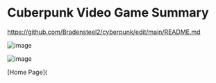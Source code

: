 # Cuberpunk Video Game Summary

https://github.com/Bradensteel2/cyberpunk/edit/main/README.md

![image](https://user-images.githubusercontent.com/92458635/140186049-4e500bb5-5762-4689-ad1a-babdd3500de6.jpeg)

![image](https://user-images.githubusercontent.com/92458635/140414341-cdb09bc4-b704-449b-9646-8ad024c5052a.jpeg)

[Home Page](
